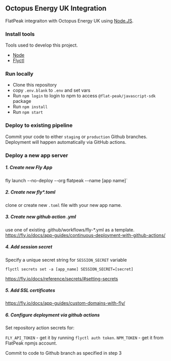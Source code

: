 ## Octopus Energy UK Integration

FlatPeak integraiton with Octopus Energy UK using [Node.JS](<https://nodejs.dev/>).

### Install tools

Tools used to develop this project.

- [Node](https://nodejs.dev)
- [Flyctl](https://fly.io/docs/flyctl/installing/)


### Run locally

- Clone this repository
- copy `.env.blank` to `.env` and set vars
- Run `npm login` to login to npm to access `@flat-peak/javascript-sdk` package
- Run `npm install`
- Run `npm start`

### Deploy to existing pipeline

Commit your code to either `staging` or `production` Github branches. Deployment will happen automatically via GitHub actions.


### Deploy a new app server

##### 1. Create new Fly App
fly launch --no-deploy --org flatpeak --name [app name]`

##### 2. Create new fly*.toml
clone or create new `.toml` file with your new app name.

##### 3. Create new github action .yml
use one of existing .github/workflows/fly-*.yml as a template.
<https://fly.io/docs/app-guides/continuous-deployment-with-github-actions/>


##### 4. Add session secret
Specify a unique secret string for `SESSION_SECRET` variable

`flyctl secrets set -a [app_name] SESSION_SECRET=[secret]`

<https://fly.io/docs/reference/secrets/#setting-secrets>


##### 5. Add SSL certificates
<https://fly.io/docs/app-guides/custom-domains-with-fly/>

##### 6. Configure deployment via github actions

Set repository action secrets for:

`FLY_API_TOKEN` - get it by running `flyctl auth token`.
`NPM_TOKEN` - get it from FlatPeak npmjs account.

Commit to code to Github branch as specified in step 3
